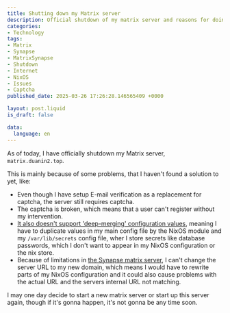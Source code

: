 ```yaml
---
title: Shutting down my Matrix server
description: Official shutdown of my matrix server and reasons for doing so.
categories:
- Technology
tags:
- Matrix
- Synapse
- MatrixSynapse
- Shutdown
- Internet
- NixOS
- Issues
- Captcha
published_date: 2025-03-26 17:26:28.146565409 +0000

layout: post.liquid
is_draft: false

data:
  language: en
---
```

As of today, I have officially shutdown my Matrix server, `matrix.duanin2.top`.

This is mainly because of some problems, that I haven't found a solution to yet, like:
- Even though I have setup E-mail verification as a replacement for captcha, the server still requires captcha.
- The captcha is broken, which means that a user can't register without my intervention.
- [It also doesn't support 'deep-merging' configuration values](https://github.com/element-hq/synapse/issues/17677), meaning I have to duplicate values in my main config file by the NixOS module and my `/var/lib/secrets` config file, wher I store secrets like database passwords, which I don't want to appear in my NixOS configuration or the nix store.
- Because of limitations in [the Synapse matrix server](https://github.com/element-hq/synapse), I can't change the server URL to my new domain, which means I would have to rewrite parts of my NixOS configuration and it could also cause problems with the actual URL and the servers internal URL not matching.

I may one day decide to start a new matrix server or start up this server again, though if it's gonna happen, it's not gonna be any time soon.